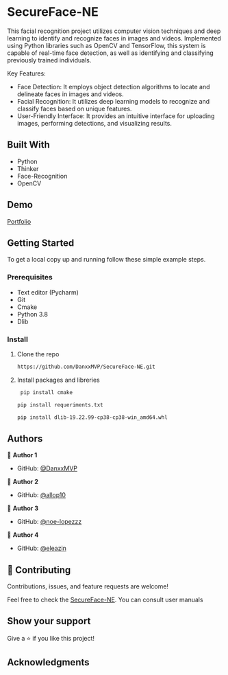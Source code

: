 <a name="readme-top"></a>

# SecureFace-NE

This facial recognition project utilizes computer vision techniques and deep learning to identify and recognize faces in images and videos. Implemented using Python libraries such as OpenCV and TensorFlow, this system is capable of real-time face detection, as well as identifying and classifying previously trained individuals.

Key Features:
- Face Detection: It employs object detection algorithms to locate and delineate faces in images and videos.
- Facial Recognition: It utilizes deep learning models to recognize and classify faces based on unique features.
- User-Friendly Interface: It provides an intuitive interface for uploading images, performing detections, and visualizing results.

## Built With

- Python
- Thinker
- Face-Recognition
- OpenCV


## Demo 

[Portfolio](https://github.com/DanxxMVP/SecureFace-NE.git)

## Getting Started

To get a local copy up and running follow these simple example steps.

### Prerequisites

- Text editor (Pycharm)
- Git
- Cmake
- Python 3.8
- Dlib 

### Install

1. Clone the repo
   ```sh
   https://github.com/DanxxMVP/SecureFace-NE.git
   ```
2. Install  packages and libreries
   ```sh
    pip install cmake
   ```
   ```sh
   pip install requeriments.txt
   ```
   ```sh
   pip install dlib-19.22.99-cp38-cp38-win_amd64.whl
   ```
   

## Authors

👤 **Author 1**
- GitHub: [@DanxxMVP](https://github.com/DanxxMVP)
  
👤 **Author 2**
- GitHub: [@allop10](allop5602@gmail.com)
  
👤 **Author 3**
- GitHub: [@noe-lopezzz]( a01903451@utmir.edu.mx)
  
👤 **Author 4**
- GitHub: [@eleazin]()
  


## 🤝 Contributing

Contributions, issues, and feature requests are welcome!

Feel free to check the [SecureFace-NE](https://drive.google.com/drive/folders/1eQ7SbtAZ7huvQltfnvhtKjj7Se_1M5PG?usp=drive_link).
You can consult user manuals
## Show your support

Give a ⭐️ if you like this project!

## Acknowledgments
